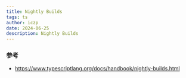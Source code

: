 ```yaml
---
title: Nightly Builds
tags: ts
author: iczp
date: 2024-06-25
description: Nightly Builds
---
```



### 参考

- https://www.typescriptlang.org/docs/handbook/nightly-builds.html